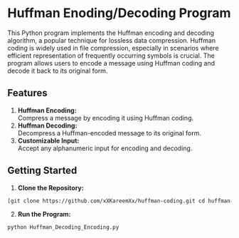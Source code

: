 # Huffman Enoding/Decoding Program
This Python program implements the Huffman encoding and decoding algorithm, a popular technique for lossless data compression. Huffman coding is widely used in file compression, especially in scenarios where efficient representation of frequently occurring symbols is crucial. The program allows users to encode a message using Huffman coding and decode it back to its original form.

## Features
1. **Huffman Encoding:** <br>
Compress a message by encoding it using Huffman coding.
2. **Huffman Decoding:** <br>
Decompress a Huffman-encoded message to its original form.
3. **Customizable Input:** <br>
Accept any alphanumeric input for encoding and decoding.

## Getting Started
1. **Clone the Repository:**<br>
```bash
[git clone https://github.com/xXKareemXx/huffman-coding.git cd huffman-coding](https://github.com/xXKareemXx/Huffman-Decoding-Encoding.git)
```
2. **Run the Program:**
```bash
python Huffman_Decoding_Encoding.py
```
